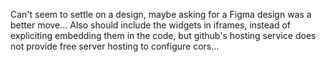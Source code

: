 Can't seem to settle on a design, maybe asking for a Figma design was a better move...
Also should include the widgets in iframes, instead of expliciting embedding them in the code, but github's hosting service does not provide free server hosting to configure cors...
